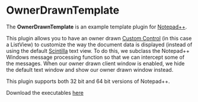 # OwnerDrawnTemplate

The **OwnerDrawnTemplate** is an example template plugin for [Notepad++](https://github.com/notepad-plus-plus).

This plugin allows you to have an owner drawn [Custom Control](https://msdn.microsoft.com/en-us/library/windows/desktop/bb775501%28v=vs.85%29.aspx) (in this case a ListView) to customize the way the document data is displayed (instead of using the default [Scintilla](http://www.scintilla.org/) text view.  To do this, we subclass the Notepad++ Windows message processing function so that we can intercept some of the messages.  When our owner drawn client window is enabled, we hide the default text window and show our owner drawn window instead.

This plugin supports both 32 bit and 64 bit versions of Notepad++.

Download the executables [here](https://github.com/botman99/OwnerDrawnTemplate/releases)
